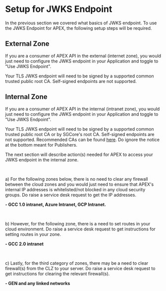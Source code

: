 # Setup for JWKS Endpoint

In the previous section we covered what basics of JWKS endpoint. To use the JWKS Endpoint for APEX, the following setup steps will be required.

## External Zone

If you are a consumer of APEX API in the external (internet zone), you would just need to configure the JWKS endpoint in your Application and toggle to "Use JWKS Endpoint".

Your TLS JWKS endpoint will need to be signed by a supported common trusted public root CA. Self-signed endpoints are not supported.

## Internal Zone

If you are a consumer of APEX API in the internal (intranet zone), you would just need to configure the JWKS endpoint in your Application and toggle to "Use JWKS Endpoint".

Your TLS JWKS endpoint will need to be signed by a supported common trusted public root CA or by SGCore's root CA. Self-signed endpoints are not supported. Recommended CAs can be found [here](https://docs.developer.tech.gov.sg/docs/apex-cloud-user-guide/docs/general/trusted-certificate-authorities). Do ignore the notice at the bottom meant for Publishers.

The next section will describe action(s) needed for APEX to access your JWKS endpoint in the internal zone.

</br>

a) For the following zones below, there is no need to clear any firewall between the cloud zones and you would just need to ensure that APEX's internal IP addresses is whitelisted/not blocked in any cloud security groups. Do raise a service desk request to get the IP addresses.

**- GCC 1.0 intranet, Azure Intranet, GCP Intranet.**

</br>

b) However, for the following zone, there is a need to set routes in your cloud environment. Do raise a service desk request to get instructions for setting routes in your zone.

**- GCC 2.0 intranet**

</br>

c) Lastly, for the third category of zones, there may be a need to clear firewall(s) from the CLZ to your server. Do raise a service desk request to get instructions for clearing the relevant firewall(s).

**- GEN and any linked networks**

